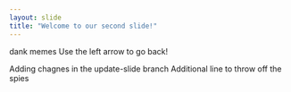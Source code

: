 ```yaml
---
layout: slide
title: "Welcome to our second slide!"
---
```

dank memes
Use the left arrow to go back!

Adding chagnes in the update-slide branch
Additional line to throw off the spies
